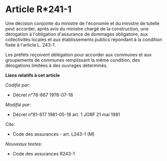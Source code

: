 # Article R*241-1

Une décision conjointe du ministre de l'économie et du ministre de tutelle peut accorder, après avis du ministre chargé de la
construction, une dérogation à l'obligation d'assurance de dommages obligatoire, aux collectivités locales et aux
établissements publics répondant à la condition fixée à l'article L. 243-1.

Les préfets reçoivent délégation pour accorder aux communes et aux groupements de communes remplissant la même condition, des
dérogations limitées à des ouvrages déterminés.

**Liens relatifs à cet article**

_Codifié par_:

  - Décret n°76-667 1976-07-16

_Modifié par_:

  - Décret n°81-617 1981-05-18 art. 1 JORF 21 mai 1981

_Cite_:

  - Code des assurances - art. L243-1 (M)

_Nouveaux textes_:

  - Code des assurances R243-1
